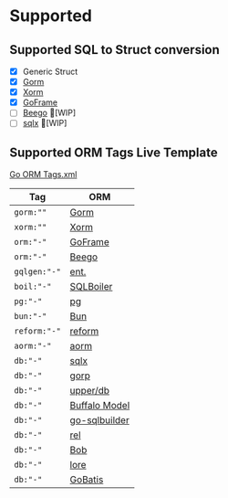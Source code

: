 # Supported

## Supported SQL to Struct conversion

- [x] Generic Struct
- [x] [Gorm](https://github.com/go-gorm/gorm)
- [x] [Xorm](https://gitea.com/xorm/xorm)
- [x] [GoFrame](https://github.com/gogf/gf)
- [ ] [Beego](https://github.com/beego/beego) 🚧[WIP]
- [ ] [sqlx](https://github.com/jmoiron/sqlx) 🚧[WIP]

## Supported ORM Tags Live Template

[Go ORM Tags.xml](./src/main/resources/liveTemplates/Go%20ORM%20Tags.xml)

| Tag          | ORM                                                                     |
|--------------|-------------------------------------------------------------------------|
| `gorm:""`    | [Gorm](https://github.com/go-gorm/gorm)                                 |
| `xorm:""`    | [Xorm](https://gitea.com/xorm/xorm)                                     |
| `orm:"-"`    | [GoFrame](https://github.com/gogf/gf)                                   |
| `orm:"-"`    | [Beego](https://github.com/beego/beego)                                 |
| `gqlgen:"-"` | [ent.](https://entgo.io/)                                               |
| `boil:"-"`   | [SQLBoiler](https://github.com/volatiletech/sqlboiler)                  |
| `pg:"-"`     | [pg](https://github.com/go-pg/pg)                                       |
| `bun:"-"`    | [Bun](https://github.com/uptrace/bun)                                   |
| `reform:"-"` | [reform](https://github.com/go-reform/reform)                           |
| `aorm:"-"`   | [aorm](https://github.com/tangpanqing/aorm)                             |
| `db:"-"`     | [sqlx](https://github.com/jmoiron/sqlx)                                 |
| `db:"-"`     | [gorp](https://github.com/go-gorp/gorp)                                 |
| `db:"-"`     | [upper/db](https://github.com/upper/db)                                 |
| `db:"-"`     | [Buffalo Model](https://gobuffalo.io/pt/documentation/database/models/) |
| `db:"-"`     | [go-sqlbuilder](https://github.com/huandu/go-sqlbuilder)                |
| `db:"-"`     | [rel](https://github.com/go-rel/rel)                                    |
| `db:"-"`     | [Bob](https://github.com/stephenafamo/bob)                              |
| `db:"-"`     | [lore](https://github.com/abrahambotros/lore)                           |
| `db:"-"`     | [GoBatis](https://github.com/mei-rune/GoBatis)                          |


